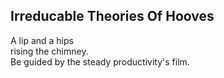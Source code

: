 Irreducable Theories Of Hooves
------------------------------
A lip and a hips  
rising the chimney.  
Be guided by the steady productivity's film.  

